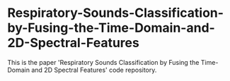 # Respiratory-Sounds-Classification-by-Fusing-the-Time-Domain-and-2D-Spectral-Features
This is the paper 'Respiratory Sounds Classification by Fusing the Time-Domain and 2D Spectral Features'  code repository.
